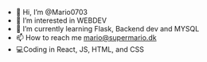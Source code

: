 - 👋 Hi, I’m @Mario0703
- 👀 I’m interested in WEBDEV
- 🌱 I’m currently learning Flask, Backend dev and MYSQL
- 📫 How to reach me mario@supermario.dk
- 💻Coding in React, JS, HTML, and CSS

<!---
Mario0703/Mario0703 is a ✨ special ✨ repository because its `README.md` (this file) appears on your GitHub profile.
You can click the Preview link to take a look at your changes.
--->
